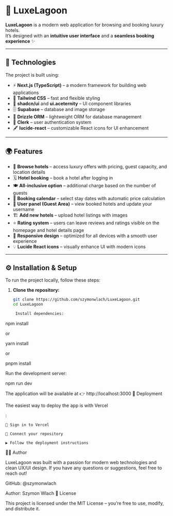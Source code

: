 # 🌊 LuxeLagoon

**LuxeLagoon** is a modern web application for browsing and booking luxury hotels.  
It’s designed with an **intuitive user interface** and a **seamless booking experience** ✨

---

## 🧠 Technologies

The project is built using:

- ⚡ **Next.js (TypeScript)** – a modern framework for building web applications
- 🎨 **Tailwind CSS** – fast and flexible styling
- 🧩 **shadcn/ui** and **ui.aceternity** – UI component libraries
- 🗄️ **Supabase** – database and image storage
- 🧱 **Drizzle ORM** – lightweight ORM for database management
- 🔐 **Clerk** – user authentication system
- 🖋️ **lucide-react** – customizable React icons for UI enhancement

---

## 🌍 Features

- 🏨 **Browse hotels** – access luxury offers with pricing, guest capacity, and location details
- 🗓️ **Hotel booking** – book a hotel after logging in
- 🍽️ **All-inclusive option** – additional charge based on the number of guests
- 📅 **Booking calendar** – select stay dates with automatic price calculation
- 👤 **User panel (Guest Area)** – view booked hotels and update your username
- 🏗️ **Add new hotels** – upload hotel listings with images
- ⭐ **Rating system** – users can leave reviews and ratings visible on the homepage and hotel details page
- 📱 **Responsive design** – optimized for all devices with a smooth user experience
- 💡 **Lucide React icons** – visually enhance UI with modern icons

---

## ⚙️ Installation & Setup

To run the project locally, follow these steps:

1. **Clone the repository:**

   ```bash
   git clone https://github.com/szymonwlach/LuxeLagoon.git
   cd LuxeLagoon

    Install dependencies:
   ```

npm install

or

yarn install

or

pnpm install

Run the development server:

npm run dev

The application will be available at 👉 http://localhost:3000
🚀 Deployment

The easiest way to deploy the app is with Vercel

:

    🔑 Sign in to Vercel

    🔗 Connect your repository

    ▶️ Follow the deployment instructions

👨‍💻 Author

LuxeLagoon was built with a passion for modern web technologies and clean UX/UI design.
If you have any questions or suggestions, feel free to reach out!

GitHub: @szymonwlach

Author: Szymon Wlach
📜 License

This project is licensed under the MIT License – you’re free to use, modify, and distribute it.
